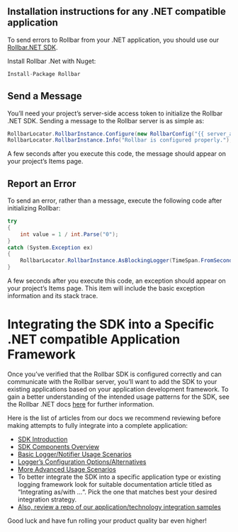 ## Installation instructions for any .NET compatible application

To send errors to Rollbar from your .NET application, you should use our [Rollbar.NET SDK](https://github.com/rollbar/Rollbar.NET).

Install Rollbar .Net with Nuget:

```csharp
Install-Package Rollbar
```

## Send a Message

You’ll need your project’s server-side access token to initialize the Rollbar .NET SDK. Sending
a message to the Rollbar server is as simple as:

```csharp
RollbarLocator.RollbarInstance.Configure(new RollbarConfig("{{ server_access_token }}"));
RollbarLocator.RollbarInstance.Info("Rollbar is configured properly.");
```

A few seconds after you execute this code, the message should appear on your project’s Items page.

## Report an Error

To send an error, rather than a message, execute the following code after initializing Rollbar:

```csharp
try
{
    int value = 1 / int.Parse("0");
}
catch (System.Exception ex)
{
    RollbarLocator.RollbarInstance.AsBlockingLogger(TimeSpan.FromSeconds(1)).Error(ex);
}
```

A few seconds after you execute this code, an exception should appear on your project’s Items page.
This item will include the basic exception information and its stack trace.

# Integrating the SDK into a Specific .NET compatible Application Framework

Once you’ve verified that the Rollbar SDK is configured correctly and can communicate with the Rollbar server, you’ll
want to add the SDK to your existing applications based on your application development framework. To gain a better 
understanding of the intended usage patterns for the SDK, see the Rollbar .NET docs [here](https://docs.rollbar.com/docs/dotnet) for further information.

Here is the list of articles from our docs we recommend reviewing before making attempts to fully integrate into a complete application:

- [SDK Introduction](https://docs.rollbar.com/docs/dotnet)
- [SDK Components Overview](https://docs.rollbar.com/docs/overview)
- [Basic Logger/Notifier Usage Scenarios](https://docs.rollbar.com/docs/basic-usage)
- [Logger’s Configuration Options/Alternatives](https://docs.rollbar.com/docs/logger-configuration)
- [More Advanced Usage Scenarios](https://docs.rollbar.com/docs/more-advanced-logger-usages)
- To better integrate the SDK into a specific application type or existing logging framework look for suitable documentation article titled as “Integrating as/with ...“. Pick the one that matches best your desired integration strategy.
- [Also, review a repo of our application/technology integration samples](https://github.com/rollbar/Rollbar.NET/tree/master/Samples)


Good luck and have fun rolling your product quality bar even higher!
